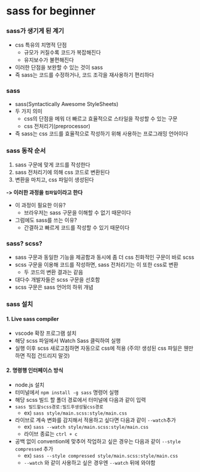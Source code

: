 # sass for beginner
### sass가 생기게 된 계기
- css 특유의 치명적 단점
  - 규모가 커질수록 코드가 복잡해진다
  - 유지보수가 불편해진다
- 이러한 단점을 보완할 수 있는 것이 sass
- 즉 sass는 코드를 수정하거나, 코드 조각을 재사용하기 편리하다

### sass
- sass(Syntactically Awesome StyleSheets)
- 두 가지 의미
  - css의 단점을 메워 더 빠르고 효율적으로 스타일을 작성할 수 있는 구문
  - css 전처리기(preprocessor)
- 즉 sass는 css 코드를 효율적으로 작성하기 위해 사용하는 프로그래밍 언어이다

### sass 동작 순서
1. sass 구문에 맞게 코드를 작성한다
2. sass 전처리기에 의해 css 코드로 변환된다
3. 변환을 마치고, css 파일이 생성된다

**-> 이러한 과정을 `컴파일`이라고 한다**
  - 이 과정이 필요한 이유?
    - 브라우저는 sass 구문을 이해할 수 없기 때문이다
  - 그럼에도 sass를 쓰는 이유?
    - 간결하고 빠르게 코드를 작성할 수 있기 때문이다

### sass? scss?
- sass 구문과 동일한 기능을 제공함과 동시에 좀 더 css 친화적인 구문이 바로 scss
- scss 구문을 이용해 코드를 작성하면, sass 전처리기는 이 또한 css로 변환
  - 두 코드의 변환 결과는 같음
- 대다수 개발자들은 scss 구문을 선호함
- scss 구문은 sass 언어의 하위 개념

### sass 설치
#### 1. Live sass compiler
- vscode 확장 프로그램 설치
- 해당 scss 파일에서 Watch Sass 클릭하여 실행
- 실행 이후 scss 새로고침하면 자동으로 css에 적용 (주의! 생성된 css 파일은 웬만하면 직접 건드리지 말것)

#### 2. 명령행 인터페이스 방식
- node.js 설치
- 터미널에서 `npm install -g sass` 명령어 실행
- 해당 scss 빌드 할 폴더 경로에서 터미널에 다음과 같이 입력
- `sass 빌드할scss경로:빌드후생성될css경로`
    - ex) `sass style/main.scss:style/main.css`
- 라이브로 계속 변화를 감지해서 적용하고 싶다면 다음과 같이 `--watch`추가
    - ex) `sass --watch style/main.scss:style/main.css`
    - 라이브 종료는 `ctrl + c`
- 공백 없이 convention에 맞추어 작업하고 싶은 경우는 다음과 같이 `--style compressed` 추가
    - ex) `sass --style compressed style/main.scss:style/main.css`
    - `--watch` 와 같이 사용하고 싶은 경우엔 `--watch` 뒤에 와야함
